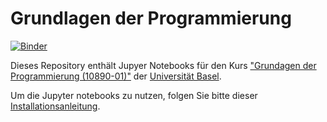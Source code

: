 # Grundlagen der Programmierung

[![Binder](https://mybinder.org/badge_logo.svg)](https://mybinder.org/v2/gh/unibas-marcelluethi/programmieren-notebooks/master)

Dieses Repository enthält Jupyer Notebooks für den Kurs ["Grundagen der Programmierung (10890-01)"](https://dmi.unibas.ch/de/studium/computer-science-informatik/lehrangebot-hs19/vorlesung-grundlagen-der-programmierung/) der [Universität Basel](https://www.unibas.ch). 

Um die Jupyter notebooks zu nutzen, folgen Sie bitte dieser [Installationsanleitung](./docs/installation.md).

